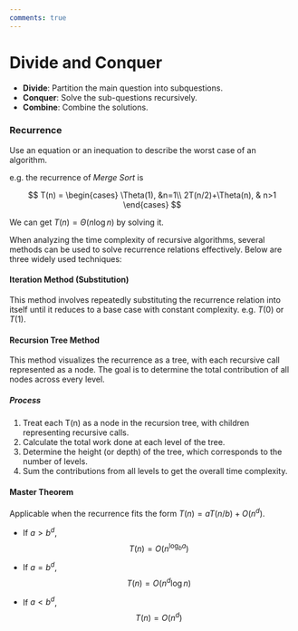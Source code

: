 ```yaml
---
comments: true
---
```


# Divide and Conquer

- **Divide**: Partition the main question into subquestions.
- **Conquer**: Solve the sub-questions recursively.
- **Combine**: Combine the solutions.

### Recurrence

Use an equation or an inequation to describe the worst case of an algorithm.

e.g. the recurrence of *Merge Sort* is

$$
T(n) = 
\begin{cases}
	\Theta(1), &n=1\\
	2T(n/2)+\Theta(n), & n>1
\end{cases}
$$

We can get $T(n) = \Theta(n\log n)$ by solving it.

When analyzing the time complexity of recursive algorithms, several methods can be used to solve recurrence relations effectively. Below are three widely used techniques:

#### Iteration Method (Substitution)

This method involves repeatedly substituting the recurrence relation into itself until it reduces to a base case with constant complexity. e.g. $T(0)$ or $T(1)$.

#### Recursion Tree Method

This method visualizes the recurrence as a tree, with each recursive call represented as a node. The goal is to determine the total contribution of all nodes across every level.

##### Process

1. Treat each T(n) as a node in the recursion tree, with children representing recursive calls.
2. Calculate the total work done at each level of the tree.
3. Determine the height (or depth) of the tree, which corresponds to the number of levels.
4. Sum the contributions from all levels to get the overall time complexity.

#### Master Theorem

Applicable when the recurrence fits the form $T(n) = aT(n/b) + O(n^d)$.

- If $a > b^d$, 
$$
T(n) = O(n^{\log_b a})
$$

- If $a = b^d$,
$$
T(n) = O(n^d\log n)
$$

- If $a < b^d$,
$$
T(n) = O(n^d)
$$